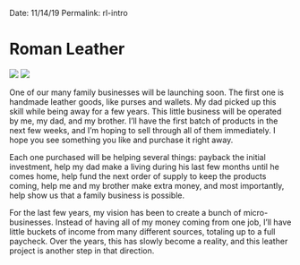 Date: 11/14/19
Permalink: rl-intro

# Roman Leather

![][image-1]
![][image-2]

One of our many family businesses will be launching soon. The first one is handmade leather goods, like purses and wallets. My dad picked up this skill while being away for a few years. This little business will be operated by me, my dad, and my brother. I’ll have the first batch of products in the next few weeks, and I’m hoping to sell through all of them immediately. I hope you see something you like and purchase it right away.

Each one purchased will be helping several things: payback the initial investment, help my dad make a living during his last few months until he comes home, help fund the next order of supply to keep the products coming, help me and my brother make extra money, and most importantly, help show us that a family business is possible. 

For the last few years, my vision has been to create a bunch of micro-businesses. Instead of having all of my money coming from one job, I’ll have little buckets of income from many different sources, totaling up to a full paycheck. Over the years, this has slowly become a reality, and this leather project is another step in that direction.

[image-1]:	https://blotcdn.com/blog_7d9c6729f90a4fd68ca68a09e88009f0/_image_cache/198fe559-2ac7-4810-87ef-eb329765b0a2.jpg
[image-2]:	https://cdn.shopify.com/s/files/1/0340/8723/9724/products/2304E966-397F-48BC-815C-BC991BB5C610_720x.jpg